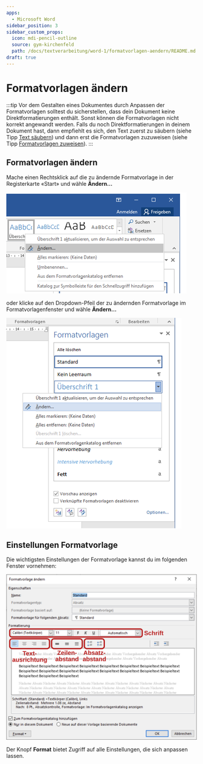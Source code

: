 ```yaml
---
apps:
  - Microsoft Word
sidebar_position: 3
sidebar_custom_props:
  icon: mdi-pencil-outline
  source: gym-kirchenfeld
  path: /docs/textverarbeitung/word-1/formatvorlagen-aendern/README.md
draft: true
---
```


# Formatvorlagen ändern



:::tip
Vor dem Gestalten eines Dokumentes durch Anpassen der Formatvorlagen solltest du sicherstellen, dass dein Dokument keine Direktformatierungen enthält. Sonst können die Formatvorlagen nicht korrekt angewandt werden.
Falls du noch Direktformatierungen in deinem Dokument hast, dann empfiehlt es sich, den Text zuerst zu säubern (siehe Tipp [Text säubern](../../word-2/text-saeubern/)) und dann erst die Formatvorlagen zuzuweisen (siehe Tipp [Formatvorlagen zuweisen](../formatvorlagen-zuweisen/)).
:::

## Formatvorlagen ändern

Mache einen Rechtsklick auf die zu ändernde Formatvorlage in der Registerkarte «Start» und wähle __Ändern…__

![Ändern der Formatvorlage über Registerkarte «Start»](./formatvorlage-aendern-register.png)

oder klicke auf den Dropdown-Pfeil der zu ändernden Formatvorlage im Formatvorlagenfenster und wähle __Ändern…__

![Ändern der Formatvorlage über das Formatvorlagenfenster](./formatvorlage-aendern-fenster.png)

## Einstellungen Formatvorlage

Die wichtigsten Einstellungen der Formatvorlage kannst du im folgenden Fenster vornehmen:

![Anpassen der Formatvorlage Standard](./formatvorlage-aendern.svg)

Der Knopf __Format__ bietet Zugriff auf alle Einstellungen, die sich anpassen lassen.
